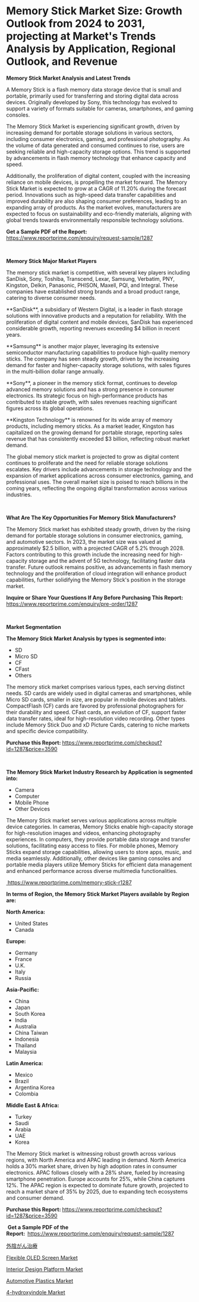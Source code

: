 <p><h1>Memory Stick Market Size: Growth Outlook from 2024 to 2031, projecting at Market's Trends Analysis by Application, Regional Outlook, and Revenue</h1></p><p><strong>Memory Stick Market Analysis and Latest Trends</strong></p>
<p><p>A Memory Stick is a flash memory data storage device that is small and portable, primarily used for transferring and storing digital data across devices. Originally developed by Sony, this technology has evolved to support a variety of formats suitable for cameras, smartphones, and gaming consoles.</p><p>The Memory Stick Market is experiencing significant growth, driven by increasing demand for portable storage solutions in various sectors, including consumer electronics, gaming, and professional photography. As the volume of data generated and consumed continues to rise, users are seeking reliable and high-capacity storage options. This trend is supported by advancements in flash memory technology that enhance capacity and speed.</p><p>Additionally, the proliferation of digital content, coupled with the increasing reliance on mobile devices, is propelling the market forward. The Memory Stick Market is expected to grow at a CAGR of 11.20% during the forecast period. Innovations such as high-speed data transfer capabilities and improved durability are also shaping consumer preferences, leading to an expanding array of products. As the market evolves, manufacturers are expected to focus on sustainability and eco-friendly materials, aligning with global trends towards environmentally responsible technology solutions.</p></p>
<p><strong>Get a Sample PDF of the Report:&nbsp;</strong> <a href="https://www.reportprime.com/enquiry/request-sample/1287">https://www.reportprime.com/enquiry/request-sample/1287</a></p>
<p>&nbsp;</p>
<p><strong>Memory Stick Major Market Players</strong></p>
<p><p>The memory stick market is competitive, with several key players including SanDisk, Sony, Toshiba, Transcend, Lexar, Samsung, Verbatim, PNY, Kingston, Delkin, Panasonic, PHISON, Maxell, PQI, and Integral. These companies have established strong brands and a broad product range, catering to diverse consumer needs.</p><p>**SanDisk**, a subsidiary of Western Digital, is a leader in flash storage solutions with innovative products and a reputation for reliability. With the proliferation of digital content and mobile devices, SanDisk has experienced considerable growth, reporting revenues exceeding $4 billion in recent years.</p><p>**Samsung** is another major player, leveraging its extensive semiconductor manufacturing capabilities to produce high-quality memory sticks. The company has seen steady growth, driven by the increasing demand for faster and higher-capacity storage solutions, with sales figures in the multi-billion dollar range annually.</p><p>**Sony**, a pioneer in the memory stick format, continues to develop advanced memory solutions and has a strong presence in consumer electronics. Its strategic focus on high-performance products has contributed to stable growth, with sales revenues reaching significant figures across its global operations.</p><p>**Kingston Technology** is renowned for its wide array of memory products, including memory sticks. As a market leader, Kingston has capitalized on the growing demand for portable storage, reporting sales revenue that has consistently exceeded $3 billion, reflecting robust market demand.</p><p>The global memory stick market is projected to grow as digital content continues to proliferate and the need for reliable storage solutions escalates. Key drivers include advancements in storage technology and the expansion of market applications across consumer electronics, gaming, and professional uses. The overall market size is poised to reach billions in the coming years, reflecting the ongoing digital transformation across various industries.</p></p>
<p>&nbsp;</p>
<p><strong>What Are The Key Opportunities For Memory Stick Manufacturers?</strong></p>
<p><p>The Memory Stick market has exhibited steady growth, driven by the rising demand for portable storage solutions in consumer electronics, gaming, and automotive sectors. In 2023, the market size was valued at approximately $2.5 billion, with a projected CAGR of 5.2% through 2028. Factors contributing to this growth include the increasing need for high-capacity storage and the advent of 5G technology, facilitating faster data transfer. Future outlook remains positive, as advancements in flash memory technology and the proliferation of cloud integration will enhance product capabilities, further solidifying the Memory Stick's position in the storage market.</p></p>
<p><strong>Inquire or Share Your Questions If Any Before Purchasing This Report:</strong> <a href="https://www.reportprime.com/enquiry/pre-order/1287">https://www.reportprime.com/enquiry/pre-order/1287</a></p>
<p>&nbsp;</p>
<p><strong>Market Segmentation</strong></p>
<p><strong>The Memory Stick Market Analysis by types is segmented into:</strong></p>
<p><ul><li>SD</li><li>Micro SD</li><li>CF</li><li>CFast</li><li>Others</li></ul></p>
<p><p>The memory stick market comprises various types, each serving distinct needs. SD cards are widely used in digital cameras and smartphones, while Micro SD cards, smaller in size, are popular in mobile devices and tablets. CompactFlash (CF) cards are favored by professional photographers for their durability and speed. CFast cards, an evolution of CF, support faster data transfer rates, ideal for high-resolution video recording. Other types include Memory Stick Duo and xD Picture Cards, catering to niche markets and specific device compatibility.</p></p>
<p><strong>Purchase this Report:&nbsp;</strong><a href="https://www.reportprime.com/checkout?id=1287&price=3590">https://www.reportprime.com/checkout?id=1287&price=3590</a></p>
<p>&nbsp;</p>
<p><strong>The Memory Stick Market Industry Research by Application is segmented into:</strong></p>
<p><ul><li>Camera</li><li>Computer</li><li>Mobile Phone</li><li>Other Devices</li></ul></p>
<p><p>The Memory Stick market serves various applications across multiple device categories. In cameras, Memory Sticks enable high-capacity storage for high-resolution images and videos, enhancing photography experiences. In computers, they provide portable data storage and transfer solutions, facilitating easy access to files. For mobile phones, Memory Sticks expand storage capabilities, allowing users to store apps, music, and media seamlessly. Additionally, other devices like gaming consoles and portable media players utilize Memory Sticks for efficient data management and enhanced performance across diverse multimedia functionalities.</p></p>
<p><a href="https://www.reportprime.com/memory-stick-r1287">&nbsp;https://www.reportprime.com/memory-stick-r1287</a></p>
<p><strong>In terms of Region, the Memory Stick Market Players available by Region are:</strong></p>
<p>
    <p> <strong> North America: </strong>
        <ul>
            <li>United States</li>
            <li>Canada</li>
        </ul>
        </p> 
    <p> <strong> Europe: </strong>
        <ul>
            <li>Germany</li>
            <li>France</li>
            <li>U.K.</li>
            <li>Italy</li>
            <li>Russia</li>
        </ul>
        </p> 
    <p> <strong> Asia-Pacific: </strong>
        <ul>
            <li>China</li>
            <li>Japan</li>
            <li>South Korea</li>
            <li>India</li>
            <li>Australia</li>
            <li>China Taiwan</li>
            <li>Indonesia</li>
            <li>Thailand</li>
            <li>Malaysia</li>
        </ul>
        </p> 
    <p> <strong> Latin America: </strong>
        <ul>
            <li>Mexico</li>
            <li>Brazil</li>
            <li>Argentina Korea</li>
            <li>Colombia</li>
        </ul>
        </p> 
    <p> <strong> Middle East & Africa: </strong>
        <ul>
            <li>Turkey</li>
            <li>Saudi</li>
            <li>Arabia</li>
            <li>UAE</li>
            <li>Korea</li>
        </ul>
    </p>
    </p>
<p><p>The Memory Stick market is witnessing robust growth across various regions, with North America and APAC leading in demand. North America holds a 30% market share, driven by high adoption rates in consumer electronics. APAC follows closely with a 28% share, fueled by increasing smartphone penetration. Europe accounts for 25%, while China captures 12%. The APAC region is expected to dominate future growth, projected to reach a market share of 35% by 2025, due to expanding tech ecosystems and consumer demand.</p></p>
<p><strong>Purchase this Report: </strong><a href="https://www.reportprime.com/checkout?id=1287&price=3590">https://www.reportprime.com/checkout?id=1287&price=3590</a></p>
<p>&nbsp;<strong>Get a Sample PDF of the Report:&nbsp;&nbsp;</strong><a href="https://www.reportprime.com/enquiry/request-sample/1287">https://www.reportprime.com/enquiry/request-sample/1287</a></p>
<p><strong></strong></p>
<p><p><a href="https://medium.com/@grarrity46/2024%E5%B9%B4%E3%81%8B%E3%82%892031%E5%B9%B4%E3%81%BE%E3%81%A7%E3%81%AE%E9%96%93%E3%81%AE%E5%A4%96%E9%99%B0%E7%99%8C%E6%B2%BB%E7%99%82%E5%B8%82%E5%A0%B4%E3%81%AE%E6%96%B0%E8%88%88%E5%B8%82%E5%A0%B4%E5%8B%95%E5%90%91%E3%81%A8%E5%9C%B0%E5%9F%9F%E5%88%86%E6%9E%90%E3%81%AE%E4%BA%88%E6%B8%AC-c0d5832c7f26">外陰がん治療</a></p><p><a href="https://github.com/ChiragRp1/Market-Research-Report-List-6/blob/main/flexible-oled-screen-market.md">Flexible OLED Screen Market</a></p><p><a href="https://medium.com/@sainreportprime/strategic-market-insights-navigating-the-global-interior-design-platform-market-landscape-87e095743302">Interior Design Platform Market</a></p><p><a href="https://www.linkedin.com/pulse/global-automotive-plastics-market-share-growth-opportunities-ahupf?trackingId=EPrXTJcnS7yDrLj49ha4uA%3D%3D">Automotive Plastics Market</a></p><p><a href="https://issuu.com/reportprime-2/docs/4-hydroxyindole-market-size-2030.pp_e3ee812467dda8">4-hydroxyindole Market</a></p></p>